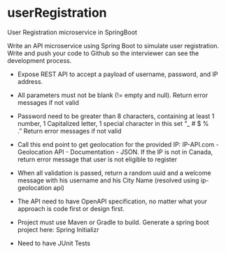 # userRegistration
User Registration microservice in SpringBoot

Write an API microservice using Spring Boot to simulate user registration. Write and push your code to Github so the interviewer can see the development process.

- Expose REST API to accept a payload of username, password, and IP address.

- All parameters must not be blank (!= empty and null). Return error messages if not valid

- Password need to be greater than 8 characters, containing at least 1 number, 1 Capitalized letter, 1 special character in this set “_ # $ % .” Return error messages if not valid

- Call this end point to get geolocation for the provided IP: IP-API.com - Geolocation API - Documentation - JSON. If the IP is not in Canada, return error message that user is not eligible to register

- When all validation is passed, return a random uuid and a welcome message with his username and his City Name (resolved using ip-geolocation api)

- The API need to have OpenAPI specification, no matter what your approach is code first or design first.

- Project must use Maven or Gradle to build. Generate a spring boot project here: Spring Initializr

- Need to have JUnit Tests
